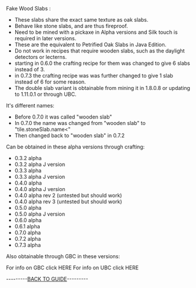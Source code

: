 Fake Wood Slabs :

- These slabs share the exact same texture as oak slabs.
- Behave like stone slabs, and are thus fireproof.
- Need to be mined with a pickaxe in Alpha versions and Silk touch is required in later versions.
- These are the equivalent to Petrified Oak Slabs in Java Edition.
- Do not work in recipes that require wooden slabs, such as the daylight detectors or lecterns.
- starting in 0.6.0 the crafting recipe for them was changed to give 6 slabs instead of 3.
- in 0.7.3 the crafting recipe was was further changed to give 1 slab instead of 6 for some reason.
- The double slab variant is obtainable from mining it in 1.8.0.8 or updating to 1.11.0.1 or through UBC.

It's different names:

- Before 0.7.0 it was called "wooden slab"
- In 0.7.0 the name was changed from "wooden slab" to "tile.stoneSlab.name<"
- Then changed back to "wooden slab" in 0.7.2

Can be obtained in these alpha versions through crafting:

- 0.3.2 alpha 
- 0.3.2 alpha J version 
- 0.3.3 alpha 
- 0.3.3 alpha J version
- 0.4.0 alpha 
- 0.4.0 alpha J version
- 0.4.0 alpha rev 2 (untested but should work)
- 0.4.0 alpha rev 3 (untested but should work)
- 0.5.0 alpha
- 0.5.0 alpha J version
- 0.6.0 alpha
- 0.6.1 alpha
- 0.7.0 alpha
- 0.7.2 alpha
- 0.7.3 alpha

Also obtainable through GBC in these versions:

For info on GBC click HERE
For info on UBC click HERE

---------[BACK TO GUIDE](https://github.com/ToxicAbsence/Guide/blob/main/All%20Illegal%20Items.md)---------

